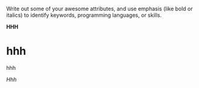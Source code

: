 Write out some of your awesome attributes, and use emphasis (like bold or italics) to identify keywords, programming languages, or skills. 

<b>HHH</b>

<h1>hhh</h1>
<p>hhh</p>
<i>Hhh</i>
